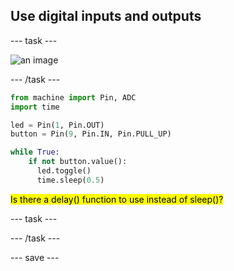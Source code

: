 ## Use digital inputs and outputs

--- task ---
 
![an image](images/example.png)

--- /task ---

``` python
from machine import Pin, ADC
import time

led = Pin(1, Pin.OUT)
button = Pin(9, Pin.IN, Pin.PULL_UP)

while True:
    if not button.value():
      led.toggle()
      time.sleep(0.5)
```
                                                                             
<mark>Is there a delay() function to use instead of sleep()?</mark>

--- task ---


--- /task ---

--- save ---
